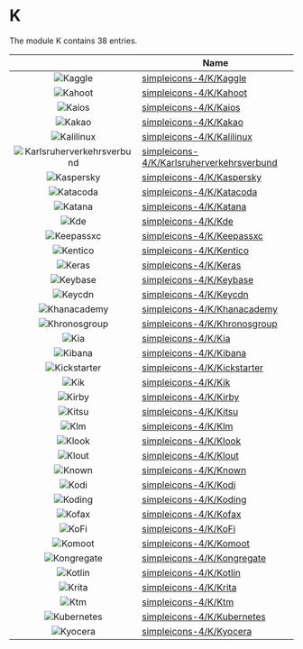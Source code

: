 # K

The module K contains 38 entries.



| |Name|
|:---:|---|
|![Kaggle](../simpleicons-4/K/Kaggle.element.png)|[simpleicons-4/K/Kaggle](../simpleicons-4/K/Kaggle.md)
|![Kahoot](../simpleicons-4/K/Kahoot.element.png)|[simpleicons-4/K/Kahoot](../simpleicons-4/K/Kahoot.md)
|![Kaios](../simpleicons-4/K/Kaios.element.png)|[simpleicons-4/K/Kaios](../simpleicons-4/K/Kaios.md)
|![Kakao](../simpleicons-4/K/Kakao.element.png)|[simpleicons-4/K/Kakao](../simpleicons-4/K/Kakao.md)
|![Kalilinux](../simpleicons-4/K/Kalilinux.element.png)|[simpleicons-4/K/Kalilinux](../simpleicons-4/K/Kalilinux.md)
|![Karlsruherverkehrsverbund](../simpleicons-4/K/Karlsruherverkehrsverbund.element.png)|[simpleicons-4/K/Karlsruherverkehrsverbund](../simpleicons-4/K/Karlsruherverkehrsverbund.md)
|![Kaspersky](../simpleicons-4/K/Kaspersky.element.png)|[simpleicons-4/K/Kaspersky](../simpleicons-4/K/Kaspersky.md)
|![Katacoda](../simpleicons-4/K/Katacoda.element.png)|[simpleicons-4/K/Katacoda](../simpleicons-4/K/Katacoda.md)
|![Katana](../simpleicons-4/K/Katana.element.png)|[simpleicons-4/K/Katana](../simpleicons-4/K/Katana.md)
|![Kde](../simpleicons-4/K/Kde.element.png)|[simpleicons-4/K/Kde](../simpleicons-4/K/Kde.md)
|![Keepassxc](../simpleicons-4/K/Keepassxc.element.png)|[simpleicons-4/K/Keepassxc](../simpleicons-4/K/Keepassxc.md)
|![Kentico](../simpleicons-4/K/Kentico.element.png)|[simpleicons-4/K/Kentico](../simpleicons-4/K/Kentico.md)
|![Keras](../simpleicons-4/K/Keras.element.png)|[simpleicons-4/K/Keras](../simpleicons-4/K/Keras.md)
|![Keybase](../simpleicons-4/K/Keybase.element.png)|[simpleicons-4/K/Keybase](../simpleicons-4/K/Keybase.md)
|![Keycdn](../simpleicons-4/K/Keycdn.element.png)|[simpleicons-4/K/Keycdn](../simpleicons-4/K/Keycdn.md)
|![Khanacademy](../simpleicons-4/K/Khanacademy.element.png)|[simpleicons-4/K/Khanacademy](../simpleicons-4/K/Khanacademy.md)
|![Khronosgroup](../simpleicons-4/K/Khronosgroup.element.png)|[simpleicons-4/K/Khronosgroup](../simpleicons-4/K/Khronosgroup.md)
|![Kia](../simpleicons-4/K/Kia.element.png)|[simpleicons-4/K/Kia](../simpleicons-4/K/Kia.md)
|![Kibana](../simpleicons-4/K/Kibana.element.png)|[simpleicons-4/K/Kibana](../simpleicons-4/K/Kibana.md)
|![Kickstarter](../simpleicons-4/K/Kickstarter.element.png)|[simpleicons-4/K/Kickstarter](../simpleicons-4/K/Kickstarter.md)
|![Kik](../simpleicons-4/K/Kik.element.png)|[simpleicons-4/K/Kik](../simpleicons-4/K/Kik.md)
|![Kirby](../simpleicons-4/K/Kirby.element.png)|[simpleicons-4/K/Kirby](../simpleicons-4/K/Kirby.md)
|![Kitsu](../simpleicons-4/K/Kitsu.element.png)|[simpleicons-4/K/Kitsu](../simpleicons-4/K/Kitsu.md)
|![Klm](../simpleicons-4/K/Klm.element.png)|[simpleicons-4/K/Klm](../simpleicons-4/K/Klm.md)
|![Klook](../simpleicons-4/K/Klook.element.png)|[simpleicons-4/K/Klook](../simpleicons-4/K/Klook.md)
|![Klout](../simpleicons-4/K/Klout.element.png)|[simpleicons-4/K/Klout](../simpleicons-4/K/Klout.md)
|![Known](../simpleicons-4/K/Known.element.png)|[simpleicons-4/K/Known](../simpleicons-4/K/Known.md)
|![Kodi](../simpleicons-4/K/Kodi.element.png)|[simpleicons-4/K/Kodi](../simpleicons-4/K/Kodi.md)
|![Koding](../simpleicons-4/K/Koding.element.png)|[simpleicons-4/K/Koding](../simpleicons-4/K/Koding.md)
|![Kofax](../simpleicons-4/K/Kofax.element.png)|[simpleicons-4/K/Kofax](../simpleicons-4/K/Kofax.md)
|![KoFi](../simpleicons-4/K/KoFi.element.png)|[simpleicons-4/K/KoFi](../simpleicons-4/K/KoFi.md)
|![Komoot](../simpleicons-4/K/Komoot.element.png)|[simpleicons-4/K/Komoot](../simpleicons-4/K/Komoot.md)
|![Kongregate](../simpleicons-4/K/Kongregate.element.png)|[simpleicons-4/K/Kongregate](../simpleicons-4/K/Kongregate.md)
|![Kotlin](../simpleicons-4/K/Kotlin.element.png)|[simpleicons-4/K/Kotlin](../simpleicons-4/K/Kotlin.md)
|![Krita](../simpleicons-4/K/Krita.element.png)|[simpleicons-4/K/Krita](../simpleicons-4/K/Krita.md)
|![Ktm](../simpleicons-4/K/Ktm.element.png)|[simpleicons-4/K/Ktm](../simpleicons-4/K/Ktm.md)
|![Kubernetes](../simpleicons-4/K/Kubernetes.element.png)|[simpleicons-4/K/Kubernetes](../simpleicons-4/K/Kubernetes.md)
|![Kyocera](../simpleicons-4/K/Kyocera.element.png)|[simpleicons-4/K/Kyocera](../simpleicons-4/K/Kyocera.md)

